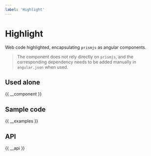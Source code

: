 ```yaml
---
label: 'Highlight'
---
```


# Highlight

Web code highlighted, encapsulating `prismjs` as angular components.

> The component does not rely directly on `prismjs`, and the corresponding dependency needs to be added manually in `angular.json` when used.

## Used alone

{{ __component }}

## Sample code

{{ __examples }}

## API

{{ __api }}
